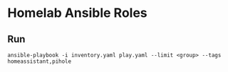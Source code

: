 # Homelab Ansible Roles

## Run

```
ansible-playbook -i inventory.yaml play.yaml --limit <group> --tags homeassistant,pihole
```
